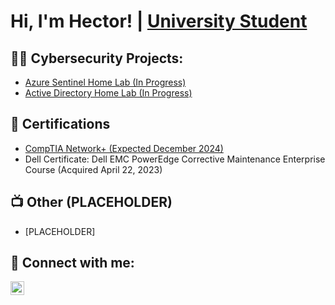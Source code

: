 <h1>Hi, I'm Hector! | <a href="https://www.linkedin.com/in/Hector-Garcia1012/">  
University Student </a>

<h2>👨‍💻 Cybersecurity Projects:</h2>

  - [Azure Sentinel Home Lab (In Progress)](https://github.com/HectorCyber/AzureSentinelLab/tree/main)
  - [Active Directory Home Lab (In Progress)](https://github.com/HectorCyber/LABURL)
    
<h2>📄 Certifications</h2>

- [CompTIA Network+ (Expected December 2024)](https://www.comptia.org/certifications/network)
- Dell Certificate: Dell EMC PowerEdge Corrective Maintenance Enterprise Course (Acquired April 22, 2023)
  
<h2>📺 Other (PLACEHOLDER)</h2>

- [PLACEHOLDER]


<h2> 👥 Connect with me:</h2>


[<img align="left" alt="HectorGarcia | LinkedIn" width="22px" src="https://cdn.jsdelivr.net/npm/simple-icons@v3/icons/linkedin.svg" />][linkedin]



[linkedin]: https://www.linkedin.com/in/Hector-Garcia1012
